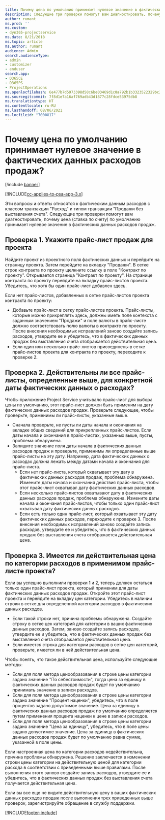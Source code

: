 ```yaml
---
title: Почему цена по умолчанию принимает нулевое значение в фактических данных расходов продаж?
description: Следующие три проверки помогут вам диагностировать, почему цена по умолчанию принимает нулевое значение в фактических данных расходов продаж.
author: rumant
ms.prod: ''
ms.custom:
- dyn365-projectservice
ms.date: 8/21/2018
ms.topic: article
ms.author: rumant
audience: Admin
search.audienceType:
- admin
- customizer
- enduser
search.app:
- D365CE
- D365PS
- ProjectOperations
ms.openlocfilehash: 6e477b7d5973398d50c6be03469d1c0a792b1b3323522329bc33cba755104968
ms.sourcegitcommit: 7f8d1e7a16af769adb43d1877c28fdce53975db8
ms.translationtype: HT
ms.contentlocale: ru-RU
ms.lasthandoff: 08/06/2021
ms.locfileid: "7000817"
---
```

# <a name="why-is-the-price-defaulting-to-zero-on-expense-sales-actuals"></a>Почему цена по умолчанию принимает нулевое значение в фактических данных расходов продаж?

[!include [banner](../includes/psa-now-project-operations.md)]

[!INCLUDE[cc-applies-to-psa-app-3.x](../includes/cc-applies-to-psa-app-3x.md)]

Эти вопросы и ответы относятся к фактическим данным расходов с классом транзакции "Расход" и типом транзакции "Продажи без выставления счета". Следующие три проверки помогут вам диагностировать, почему цена (ставка по счету) по умолчанию принимает нулевое значение в фактических данных расходов продаж.

## <a name="check-1-identify-the-sales-price-list-for-project"></a>Проверка 1. Укажите прайс-лист продаж для проекта

Найдите проект из проектного поля фактических данных и перейдите на страницу проекта. Затем перейдите на вкладку "Продажи". В сетке строк контракта по проекту щелкните ссылку в поле "Контракт по проекту". Открывается страница "Контракт по проекту". На странице контракта по проекту перейдите на вкладку прайс-листов проекта. Убедитесь, что хотя бы один прайс-лист добавлен здесь.

Если нет прайс-листов, добавленных в сетке прайс-листов проекта контракта по проекту:

- Добавьте прайс-лист в сетку прайс-листов проекта. Прайс-листы, которые можно прикреплять здесь, должны иметь поле контекста с заданным значением "Продажи" и поле валюты в прайс-листе должно соответствовать полю валюты в контракте по проекту. После внесения необходимых исправлений заново создайте запись расходов, утвердите ее и убедитесь, что в фактических данных продаж без выставления счета отображается действительная цена.
- Если один или несколько прайс-листов присоединены в сетке прайс-листов проекта для контракта по проекту, переходите к проверке 2.

## <a name="check-2-are-any-of-the-price-lists-identified-above-valid-for-the-specific-date-of-the-expense-actual"></a>Проверка 2. Действительны ли все прайс-листы, определенные выше, для конкретной даты фактических данных о расходах?

Чтобы приложение Project Service учитывало прайс-лист для выбора цены по умолчанию, этот прайс-лист должен быть применим на дату фактических данных расходов продаж. Проверьте следующее, чтобы проверьте, применимы ли прайс-листы, указанные выше.

- Сначала проверьте, не пусты ли даты начала и окончания на вкладке общих сведений для прикрепленных прайс-листов. Если даты начала и окончания в прайс-листах, указанных выше, пусты, проблема обнаружена. 
- Запишите значение поля даты начала в фактических данных расходов продаж и проверьте, применимы ли определенные выше прайс-листы на эту дату. Например, дата фактических данных о расходах должна лежать между датами начала и окончания для прайс-листа. 
    - Если нет прайс-листа, который охватывает эту дату в фактических данных расходов продаж, проблема обнаружена. Измените даты начала и окончания действия прайс-листа, чтобы этот прайс-лист охватывал дату фактических данных расходов. 
    - Если несколько прайс-листов охватывают дату в фактических данных расходов продаж, проблема обнаружена. Измените даты начала и окончания прайс-листов, чтобы только один прайс-лист охватывал дату фактических данных расходов. 
    - Если есть только один прайс-лист, который охватывает эту дату фактических данных расходов, переходите к проверке 3.
После внесения необходимых исправлений заново создайте запись расходов, утвердите ее и убедитесь, что в фактических данных продаж без выставления счета отображается действительная цена.

## <a name="check-3-is-there-a-valid-price-for-the-expense-category-in-the-applicable-project-price-list"></a>Проверка 3. Имеется ли действительная цена по категории расходов в применимом прайс-листе проекта? 

Если вы успешно выполнили проверки 1 и 2, теперь должен остаться только один прайс-лист проекта, который применим для даты фактических данных расходов продаж. Откройте этот прайс-лист проекта и перейдите на вкладку цен категории. Убедитесь в наличии строки в сетке для определенной категории расходов в фактических данных расходов.
 
- Если такой строки нет, причина проблемы обнаружена. Создайте строку в сетке цен категорий для категории в ваших фактических данных расходов. Затем, заново создайте запись расходов, утвердите ее и убедитесь, что в фактических данных продаж без выставления счета отображается действительная цена. 
- Если имеется строка для категории расходов в сетке цен категорий, проверьте, имеется ли в ней действительная цена.

Чтобы понять, что такое действительная цена, используйте следующие методы:

- Если для поля метода ценообразования в строке цены категории задано значение "По себестоимости", тогда цена за единицу в фактических данных расходов продаж будет по умолчанию принимать значение в записи расходов.
- Если для поля метода ценообразования в строке цены категории задано значение "Процент наценки", убедитесь, что в поле процентов задано допустимое значение. Цена за единицу в фактических данных расходов продаж по умолчанию определяется путем применения процента наценки к цене в записи расходов.
- Если для поля метода ценообразования в строке цены категории задано значение "Цена за единицу", убедитесь, что в поле цены задано допустимое значение. Цена за единицу в фактических данных расходов продаж будет по умолчанию равна сумме, указанной в поле цены.

Если настроенная цена по категории расходов недействительна, причина проблемы обнаружена. Решение заключается в изменении строки цены категории на действительную ценой для категории расхода в соответствии с приведенными выше правилами. После выполнения этого заново создайте запись расходов, утвердите ее и убедитесь, что в фактических данных продаж без выставления счета получается действительная цена.

Если вы все еще не видите действительную цену в ваших фактических данных расходов продаж после выполнения трех приведенных выше проверок, зарегистрируйте обращение в службу поддержки.




[!INCLUDE[footer-include](../includes/footer-banner.md)]